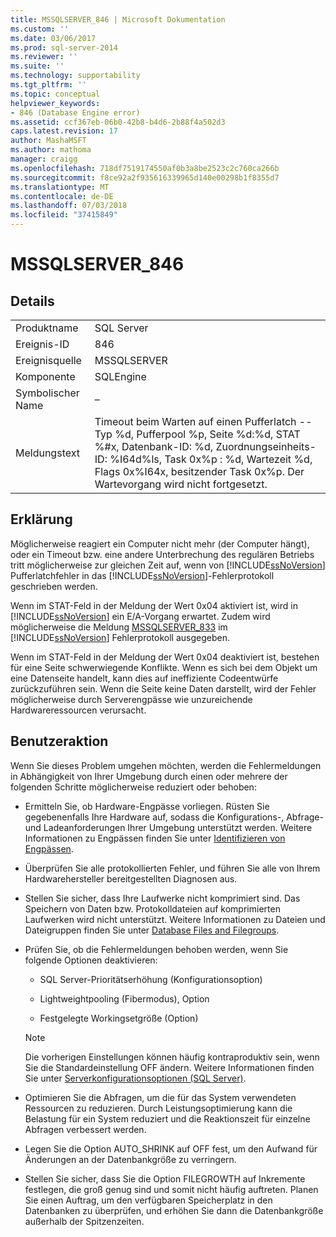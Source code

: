 ```yaml
---
title: MSSQLSERVER_846 | Microsoft Dokumentation
ms.custom: ''
ms.date: 03/06/2017
ms.prod: sql-server-2014
ms.reviewer: ''
ms.suite: ''
ms.technology: supportability
ms.tgt_pltfrm: ''
ms.topic: conceptual
helpviewer_keywords:
- 846 (Database Engine error)
ms.assetid: ccf367eb-06b0-42b8-b4d6-2b88f4a502d3
caps.latest.revision: 17
author: MashaMSFT
ms.author: mathoma
manager: craigg
ms.openlocfilehash: 718df7519174550af0b3a8be2523c2c760ca266b
ms.sourcegitcommit: f8ce92a2f935616339965d140e00298b1f8355d7
ms.translationtype: MT
ms.contentlocale: de-DE
ms.lasthandoff: 07/03/2018
ms.locfileid: "37415849"
---
```

# <a name="mssqlserver846"></a>MSSQLSERVER_846
    
## <a name="details"></a>Details  
  
|||  
|-|-|  
|Produktname|SQL Server|  
|Ereignis-ID|846|  
|Ereignisquelle|MSSQLSERVER|  
|Komponente|SQLEngine|  
|Symbolischer Name|–|  
|Meldungstext|Timeout beim Warten auf einen Pufferlatch -- Typ %d, Pufferpool %p, Seite %d:%d, STAT %#x, Datenbank-ID: %d, Zuordnungseinheits-ID: %I64d%ls, Task 0x%p : %d, Wartezeit %d, Flags 0x%I64x, besitzender Task 0x%p. Der Wartevorgang wird nicht fortgesetzt.|  
  
## <a name="explanation"></a>Erklärung  
 Möglicherweise reagiert ein Computer nicht mehr (der Computer hängt), oder ein Timeout bzw. eine andere Unterbrechung des regulären Betriebs tritt möglicherweise zur gleichen Zeit auf, wenn von [!INCLUDE[ssNoVersion](../../includes/ssnoversion-md.md)] Pufferlatchfehler in das [!INCLUDE[ssNoVersion](../../includes/ssnoversion-md.md)]-Fehlerprotokoll geschrieben werden.  
  
 Wenn im STAT-Feld in der Meldung der Wert 0x04 aktiviert ist, wird in [!INCLUDE[ssNoVersion](../../includes/ssnoversion-md.md)] ein E/A-Vorgang erwartet. Zudem wird möglicherweise die Meldung [MSSQLSERVER_833](mssqlserver-833-database-engine-error.md) im [!INCLUDE[ssNoVersion](../../includes/ssnoversion-md.md)] Fehlerprotokoll ausgegeben.  
  
 Wenn im STAT-Feld in der Meldung der Wert 0x04 deaktiviert ist, bestehen für eine Seite schwerwiegende Konflikte. Wenn es sich bei dem Objekt um eine Datenseite handelt, kann dies auf ineffiziente Codeentwürfe zurückzuführen sein. Wenn die Seite keine Daten darstellt, wird der Fehler möglicherweise durch Serverengpässe wie unzureichende Hardwareressourcen verursacht.  
  
## <a name="user-action"></a>Benutzeraktion  
 Wenn Sie dieses Problem umgehen möchten, werden die Fehlermeldungen in Abhängigkeit von Ihrer Umgebung durch einen oder mehrere der folgenden Schritte möglicherweise reduziert oder behoben:  
  
-   Ermitteln Sie, ob Hardware-Engpässe vorliegen. Rüsten Sie gegebenenfalls Ihre Hardware auf, sodass die Konfigurations-, Abfrage- und Ladeanforderungen Ihrer Umgebung unterstützt werden. Weitere Informationen zu Engpässen finden Sie unter [Identifizieren von Engpässen](../performance/identify-bottlenecks.md).  
  
-   Überprüfen Sie alle protokollierten Fehler, und führen Sie alle von Ihrem Hardwarehersteller bereitgestellten Diagnosen aus.  
  
-   Stellen Sie sicher, dass Ihre Laufwerke nicht komprimiert sind. Das Speichern von Daten bzw. Protokolldateien auf komprimierten Laufwerken wird nicht unterstützt. Weitere Informationen zu Dateien und Dateigruppen finden Sie unter [Database Files and Filegroups](../databases/database-files-and-filegroups.md).  
  
-   Prüfen Sie, ob die Fehlermeldungen behoben werden, wenn Sie folgende Optionen deaktivieren:  
  
    -   SQL Server-Prioritätserhöhung (Konfigurationsoption)  
  
    -   Lightweightpooling (Fibermodus), Option  
  
    -   Festgelegte Workingsetgröße (Option)  
  
    > [!NOTE]  
    >  Die vorherigen Einstellungen können häufig kontraproduktiv sein, wenn Sie die Standardeinstellung OFF ändern. Weitere Informationen finden Sie unter [Serverkonfigurationsoptionen &#40;SQL Server&#41;](../../database-engine/configure-windows/server-configuration-options-sql-server.md).  
  
-   Optimieren Sie die Abfragen, um die für das System verwendeten Ressourcen zu reduzieren. Durch Leistungsoptimierung kann die Belastung für ein System reduziert und die Reaktionszeit für einzelne Abfragen verbessert werden.  
  
-   Legen Sie die Option AUTO_SHRINK auf OFF fest, um den Aufwand für Änderungen an der Datenbankgröße zu verringern.  
  
-   Stellen Sie sicher, dass Sie die Option FILEGROWTH auf Inkremente festlegen, die groß genug sind und somit nicht häufig auftreten. Planen Sie einen Auftrag, um den verfügbaren Speicherplatz in den Datenbanken zu überprüfen, und erhöhen Sie dann die Datenbankgröße außerhalb der Spitzenzeiten.  
  
  
